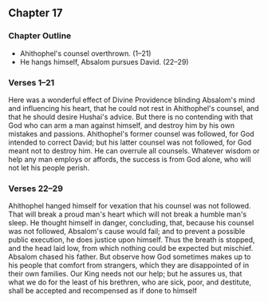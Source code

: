 ## Chapter 17

### Chapter Outline

- Ahithophel's counsel overthrown. (1–21)
- He hangs himself, Absalom pursues David. (22–29)

### Verses 1–21

Here was a wonderful effect of Divine Providence blinding Absalom's mind and influencing his heart, that he could not rest in Ahithophel's counsel, and that he should desire Hushai's advice. But there is no contending with that God who can arm a man against himself, and destroy him by his own mistakes and passions. Ahithophel's former counsel was followed, for God intended to correct David; but his latter counsel was not followed, for God meant not to destroy him. He can overrule all counsels. Whatever wisdom or help any man employs or affords, the success is from God alone, who will not let his people perish.

### Verses 22–29

Ahithophel hanged himself for vexation that his counsel was not followed. That will break a proud man's heart which will not break a humble man's sleep. He thought himself in danger, concluding, that, because his counsel was not followed, Absalom's cause would fail; and to prevent a possible public execution, he does justice upon himself. Thus the breath is stopped, and the head laid low, from which nothing could be expected but mischief. Absalom chased his father. But observe how God sometimes makes up to his people that comfort from strangers, which they are disappointed of in their own families. Our King needs not our help; but he assures us, that what we do for the least of his brethren, who are sick, poor, and destitute, shall be accepted and recompensed as if done to himself

